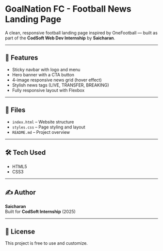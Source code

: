 # GoalNation FC - Football News Landing Page

A clean, responsive football landing page inspired by OneFootball — built as part of the **CodSoft Web Dev Internship** by **Saicharan**.

---

## 🚀 Features

- Sticky navbar with logo and menu
- Hero banner with a CTA button
- 4-image responsive news grid (hover effect)
- Stylish news tags (LIVE, TRANSFER, BREAKING)
- Fully responsive layout with Flexbox

---

## 📁 Files

- `index.html` – Website structure
- `styles.css` – Page styling and layout
- `README.md` – Project overview

---

## 🛠️ Tech Used

- HTML5
- CSS3

---

## ✍️ Author

**Saicharan**  
Built for **CodSoft Internship** (2025)

---

## 📄 License

This project is free to use and customize.

